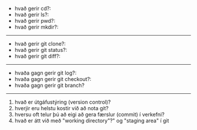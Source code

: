 * hvað gerir cd?:
* hvað gerir ls?:
* hvað gerir pwd?:
* hvað gerir mkdir?:
---
* hvað gerir git clone?:
* hvað gerir git status?:
* hvað gerir git diff?:
---
* hvaða gagn gerir git log?:
* hvaða gagn gerir git checkout?:
* hvaða gagn gerir git branch?
---
1. hvað er útgáfustýring (version control)?
2. hverjir eru helstu kostir við að nota git?
3. hversu oft telur þú að eigi að gera færslur (commit) í verkefni?
4. hvað er átt við með "working directory"?" og "staging area" í git
